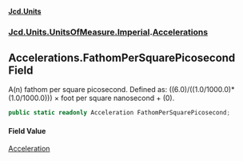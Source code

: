 #### [Jcd.Units](index.md 'index')
### [Jcd.Units.UnitsOfMeasure.Imperial](Jcd.Units.UnitsOfMeasure.Imperial.md 'Jcd.Units.UnitsOfMeasure.Imperial').[Accelerations](Accelerations.md 'Jcd.Units.UnitsOfMeasure.Imperial.Accelerations')

## Accelerations.FathomPerSquarePicosecond Field

A(n) fathom per square picosecond. Defined as: ((6.0)/((1.0/1000.0)*(1.0/1000.0))) × foot per square nanosecond + (0).

```csharp
public static readonly Acceleration FathomPerSquarePicosecond;
```

#### Field Value
[Acceleration](Acceleration.md 'Jcd.Units.UnitTypes.Acceleration')